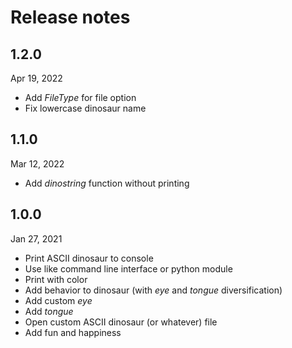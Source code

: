 # Release notes

## 1.2.0
Apr 19, 2022

- Add _FileType_ for file option
- Fix lowercase dinosaur name

## 1.1.0
Mar 12, 2022

- Add _dinostring_ function without printing

## 1.0.0
Jan 27, 2021

- Print ASCII dinosaur to console
- Use like command line interface or python module
- Print with color
- Add behavior to dinosaur (with _eye_ and _tongue_ diversification)
- Add custom _eye_
- Add _tongue_
- Open custom ASCII dinosaur (or whatever) file
- Add fun and happiness